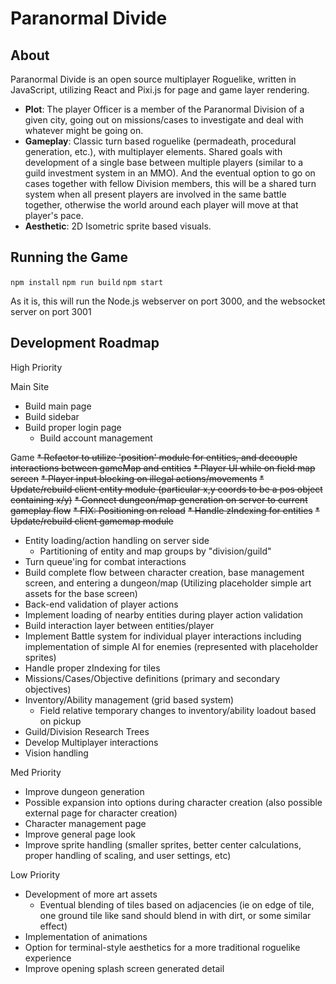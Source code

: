 # Paranormal Divide
## About
  Paranormal Divide is an open source multiplayer Roguelike, written in JavaScript, utilizing React and Pixi.js for page and game layer rendering.
  * **Plot**: The player Officer is a member of the Paranormal Division of a given city, going out on missions/cases to investigate and deal with whatever might be going on.
  * **Gameplay**: Classic turn based roguelike (permadeath, procedural generation, etc.), with multiplayer elements. Shared goals with development of a single base between multiple players (similar to a guild investment system in an MMO). And the eventual option to go on cases together with fellow Division members, this will be a shared turn system when all present players are involved in the same battle together, otherwise the world around each player will move at that player's pace.
  * **Aesthetic**: 2D Isometric sprite based visuals.

## Running the Game
  `npm install`
  `npm run build`
  `npm start`

  As it is, this will run the Node.js webserver on port 3000, and the websocket server on port 3001

## Development Roadmap
  High Priority
  
  Main Site
  * Build main page
  * Build sidebar
  * Build proper login page
    * Build account management

  Game
  ~~* Refactor to utilize 'position' module for entities, and decouple interactions between gameMap and entities~~
  ~~* Player UI while on field map screen~~
  ~~* Player input blocking on illegal actions/movements~~
  ~~* Update/rebuild client entity module (particular x,y coords to be a pos object containing x/y)~~
  ~~* Connect dungeon/map generation on server to current gameplay flow~~
  ~~* FIX: Positioning on reload~~
  ~~* Handle zIndexing for entities~~
  ~~* Update/rebuild client gamemap module~~
  * Entity loading/action handling on server side
    * Partitioning of entity and map groups by "division/guild"
  * Turn queue'ing for combat interactions
  * Build complete flow between character creation, base management screen, and entering a dungeon/map
    (Utilizing placeholder simple art assets for the base screen)
  * Back-end validation of player actions
  * Implement loading of nearby entities during player action validation
  * Build interaction layer between entities/player
  * Implement Battle system for individual player interactions including implementation of simple AI for enemies (represented with placeholder sprites)
  * Handle proper zIndexing for tiles
  * Missions/Cases/Objective definitions (primary and secondary objectives)
  * Inventory/Ability management (grid based system)
    * Field relative temporary changes to inventory/ability loadout based on pickup
  * Guild/Division Research Trees
  * Develop Multiplayer interactions
  * Vision handling

  Med Priority
  * Improve dungeon generation
  * Possible expansion into options during character creation (also possible external page for character
    creation)
  * Character management page
  * Improve general page look
  * Improve sprite handling (smaller sprites, better center calculations, proper
    handling of scaling, and user settings, etc)

  Low Priority
  * Development of more art assets
    * Eventual blending of tiles based on adjacencies (ie on edge of tile, one ground tile like sand should
      blend in with dirt, or some similar effect)
  * Implementation of animations
  * Option for terminal-style aesthetics for a more traditional roguelike experience
  * Improve opening splash screen generated detail